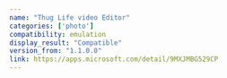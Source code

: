 ```yaml
---
name: "Thug Life video Editor"
categories: ['photo']
compatibility: emulation
display_result: "Compatible"
version_from: "1.1.0.0"
link: https://apps.microsoft.com/detail/9MXJMBG529CP
---
```

